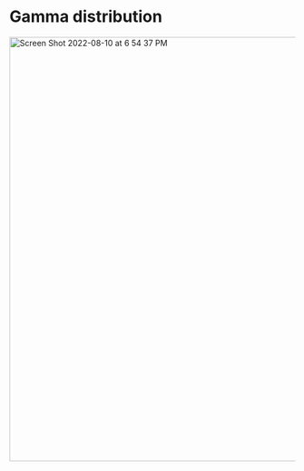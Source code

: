 # Gamma distribution 

<img width="748" alt="Screen Shot 2022-08-10 at 6 54 37 PM" src="https://user-images.githubusercontent.com/93849914/184036987-cbeae84b-c0e7-49b2-8ac6-e64c2039e20b.png">
